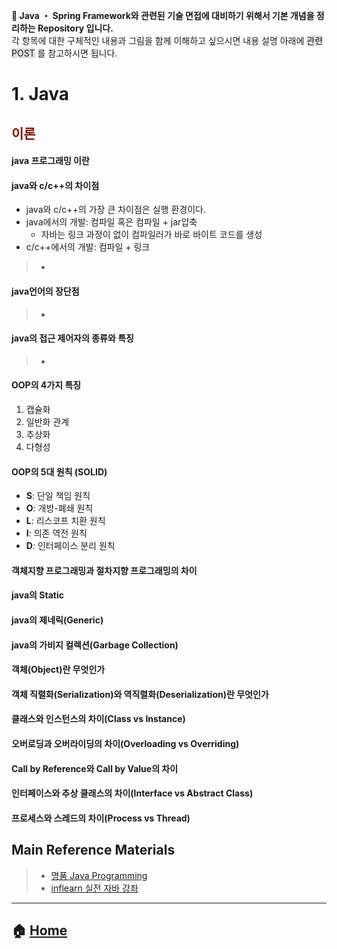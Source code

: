 **:seedling: Java ・ Spring Framework와 관련된 기술 면접에 대비하기 위해서 기본 개념을 정리하는 Repository 입니다.**
<br> 각 항목에 대한 구체적인 내용과 그림을 함께 이해하고 싶으시면 내용 설명 아래에 <span style="background-color: #e1e1e1">관련 POST</span> 를 참고하시면 됩니다.

# 1. Java
## <span style="color:#7E1107">이론</span>

#### java 프로그래밍 이란

#### java와 c/c++의 차이점
- java와 c/c++의 가장 큰 차이점은 실행 환경이다.
- java에서의 개발: 컴파일 혹은 컴파일 + jar압축
  - 자바는 링크 과정이 없이 컴파일러가 바로 바이트 코드를 생성
- c/c++에서의 개발: 컴파일 + 링크

> - []()

#### java언어의 장단점
> - []()

#### java의 접근 제어자의 종류와 특징
> - []()

#### OOP의 4가지 특징
  1. 캡슐화
  2. 일반화 관계
  3. 추상화
  4. 다형성

#### OOP의 5대 원칙 (SOLID)
  * **S**: 단일 책임 원칙
  * **O**: 개방-폐쇄 원칙
  * **L**: 리스코프 치환 원칙
  * **I**: 의존 역전 원칙
  * **D**: 인터페이스 분리 원칙

#### 객체지향 프로그래밍과 절차지향 프로그래밍의 차이

#### java의 Static

#### java의 제네릭(Generic)

#### java의 가비지 컬렉션(Garbage Collection)

#### 객체(Object)란 무엇인가

#### 객체 직렬화(Serialization)와 역직렬화(Deserialization)란 무엇인가

#### 클래스와 인스턴스의 차이(Class vs Instance)

#### 오버로딩과 오버라이딩의 차이(Overloading vs Overriding)

#### Call by Reference와 Call by Value의 차이

#### 인터페이스와 추상 클래스의 차이(Interface vs Abstract Class)

#### 프로세스와 스레드의 차이(Process vs Thread)

<!-- ## 세션과 쿠키의 차이(Session vs Cookie) -->

<!-- ## 동기화 객체의 종류
* 뮤텍스와 세마포어의 차이 -->

<!-- ## 동기화와 비동기화의 차이(Syncronous vs Asyncronous) -->



## Main Reference Materials
> - [명품 Java Programming](https://www.booksr.co.kr/html/book/book.asp?seq=696811)
> - [inflearn 실전 자바 강좌](https://www.inflearn.com/course/%EC%8B%A4%EC%A0%84-%EC%9E%90%EB%B0%94-%EA%B0%95%EC%A2%8C/)

---
## :house: [Home](https://github.com/gmlwjd9405/java-and-springframework-interview-questions)
